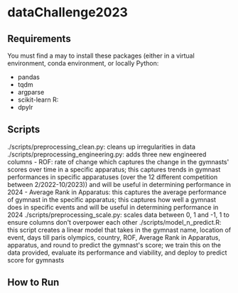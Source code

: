 # dataChallenge2023

## Requirements
You must find a may to install these packages (either in a virtual environment, conda environment, or locally
Python:
- pandas
- tqdm
- argparse
- scikit-learn
R:
- dpylr

## Scripts
./scripts/preprocessing_clean.py: cleans up irregularities in data
./scripts/preprocessing_engineering.py: adds three new engineered columns
	- ROF: rate of change which captures the change in the gymnasts' scores over time in a specific apparatus; this captures trends in gymnast performances in specific apparatuses (over the 12 different competition between 2/2022-10/2023)) and will be useful in determining performance in 2024
	- Average Rank in Apparatus: this captures the average performance of gymnast in the specific apparatus; this captures how well a gymnast does in specific events and will be useful in determining performance in 2024
./scripts/preprocessing_scale.py: scales data between 0, 1 and -1, 1 to ensure columns don't overpower each other
./scripts/model_n_predict.R: this script creates a linear model that takes in the gymnast name, location of event, days till paris olympics, country, ROF, Average Rank in Apparatus, apparatus, and round to predict the gymnast's score; we train this on the data provided, evaluate its performance and viability, and deploy to predict score for gymnasts
## How to Run
```

```

```
```

```
```

```
```
